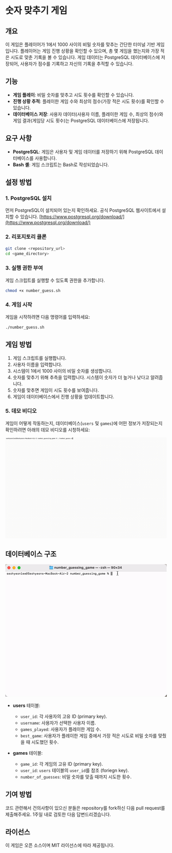 # 숫자 맞추기 게임

## 개요

이 게임은 플레이어가 1에서 1000 사이의 비밀 숫자를 맞추는 간단한 터미널 기반 게임입니다. 플레이어는 게임 진행 상황을 확인할 수 있으며, 총 몇 게임을 했는지와 가장 적은 시도로 맞춘 기록을 볼 수 있습니다. 게임 데이터는 PostgreSQL 데이터베이스에 저장되어, 사용자가 점수를 기록하고 자신의 기록을 추적할 수 있습니다.

## 기능

- **게임 플레이**: 비밀 숫자를 맞추고 시도 횟수를 확인할 수 있습니다.
- **진행 상황 추적**: 플레이한 게임 수와 최상의 점수(가장 적은 시도 횟수)를 확인할 수 있습니다.
- **데이터베이스 저장**: 사용자 데이터(사용자 이름, 플레이한 게임 수, 최상의 점수)와 게임 결과(게임당 시도 횟수)는 PostgreSQL 데이터베이스에 저장됩니다.

## 요구 사항

- **PostgreSQL**: 게임은 사용자 및 게임 데이터를 저장하기 위해 PostgreSQL 데이터베이스를 사용합니다.
- **Bash 셸**: 게임 스크립트는 Bash로 작성되었습니다.

## 설정 방법

### 1. PostgreSQL 설치

먼저 PostgreSQL이 설치되어 있는지 확인하세요. 공식 PostgreSQL 웹사이트에서 설치할 수 있습니다. [https://www.postgresql.org/download/](https://www.postgresql.org/download/)

### 2. 리포지토리 클론

```bash
git clone <repository_url>
cd <game_directory>
```

### 3. 실행 권한 부여

게임 스크립트를 실행할 수 있도록 권한을 추가합니다.

```bash
chmod +x number_guess.sh
```

### 4. 게임 시작

게임을 시작하려면 다음 명령어를 입력하세요:

```bash
./number_guess.sh
```

## 게임 방법

1. 게임 스크립트를 실행합니다.
2. 사용자 이름을 입력합니다.
3. 시스템이 1에서 1000 사이의 비밀 숫자를 생성합니다.
4. 숫자를 맞추기 위해 추측을 입력합니다. 시스템이 숫자가 더 높거나 낮다고 알려줍니다.
5. 숫자를 맞추면 게임이 시도 횟수를 보여줍니다.
6. 게임이 데이터베이스에서 진행 상황을 업데이트합니다.

### 5. 데모 비디오

게임이 어떻게 작동하는지, 데이터베이스(`users` 및 `games`)에 어떤 정보가 저장되는지 확인하려면 아래의 데모 비디오를 시청하세요:

![데모 비디오 1: 게임 플레이](demo_gifs/number_guessing_game_demo.gif)

## 데이터베이스 구조

![데모 비디오 2: 데이터베이스 내용](demo_gifs/psql_demo.gif)

- **users** 테이블:

  - `user_id`: 각 사용자의 고유 ID (primary key).
  - `username`: 사용자가 선택한 사용자 이름.
  - `games_played`: 사용자가 플레이한 게임 수.
  - `best_game`: 사용자가 플레이한 게임 중에서 가장 적은 시도로 비밀 숫자를 맞췄을 때 시도했던 횟수.

- **games** 테이블:
  - `game_id`: 각 게임의 고유 ID (primary key).
  - `user_id`: `users` 테이블의 `user_id`를 참조 (foriegn key).
  - `number_of_guesses`: 비밀 숫자를 맞출 때까지 시도한 횟수.

## 기여 방법

코드 관련해서 건의사항이 있으신 분들은 repository를 fork하신 다음 pull request를 제출해주세요.
1주일 내로 검토한 다음 답변드리겠습니다.

## 라이선스

이 게임은 오픈 소스이며 MIT 라이선스에 따라 제공됩니다.
